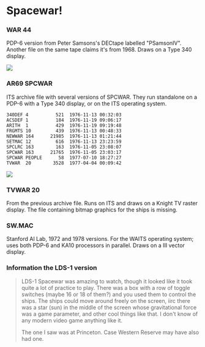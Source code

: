 # Spacewar!

### WAR 44

PDP-6 version from Peter Samsons's DECtape labelled "PSamsonIV".
Another file on the same tape claims it's from 1968.  Draws on a Type
340 display.

![](https://user-images.githubusercontent.com/775050/56470329-32d74300-6445-11e9-862c-a43edfc6a5be.png)

### AR69 SPCWAR

ITS archive file with several versions of SPCWAR.  They run standalone
on a PDP-6 with a Type 340 display, or on the ITS operating system.

```
340DEF 4          521  1976-11-13 00:32:03
ACSDEF 1          184  1976-11-19 09:06:17
ARITH  1          429  1976-11-19 09:19:48
FRGMTS 10         439  1976-11-13 00:48:33
NEWWAR 164      21985  1976-11-13 01:21:44
SETMAC 12         616  1976-11-13 23:23:59
SPCLRC 163        163  1976-11-05 23:08:07
SPCWAR 163      21765  1976-11-05 23:03:17
SPCWAR PEOPLE      58  1977-07-10 18:27:27
TVWAR  20        3528  1977-04-04 00:09:42
```

![](https://user-images.githubusercontent.com/775050/56470332-37036080-6445-11e9-915b-519d581e1397.jpeg)

### TVWAR 20

From the previous archive file.  Runs on ITS and draws on a Knight TV
raster display.  The file containing bitmap graphics for the ships is
missing.

### SW.MAC

Stanford AI Lab, 1972 and 1978 versions.  For the WAITS operating
system; uses both PDP-6 and KA10 processors in parallel.  Draws on a
III vector display.

### Information the LDS-1 version

> LDS-1 Spacewar was amazing to watch, though it looked like it took quite a lot of practice to play.  There was a box with a row of toggle switches (maybe 16 or 18 of them?) and you used them to control the ships.  The ships could move around freely on the screen, iirc there was a star (sun) in the middle of the screen whose gravitational force was a game parameter, and other cool things like that.  I don't know of any modern video game anything like it.
> 
> The one I saw was at Princeton.  Case Western Reserve may have also had one.
